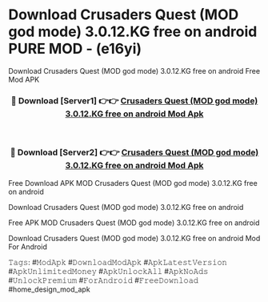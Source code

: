 # Download Crusaders Quest (MOD god mode) 3.0.12.KG free on android PURE MOD - (e16yi)
Download Crusaders Quest (MOD god mode) 3.0.12.KG free on android Free Mod APK

<div align="center">
<h3>🔴 Download [Server1] 👉👉 <a href="https://apk-comot.site?title=Crusaders_Quest_(MOD_god_mode)_3.0.12.KG_free_on_android">Crusaders Quest (MOD god mode) 3.0.12.KG free on android Mod Apk</a></h3><br>

<h3>🔴 Download [Server2] 👉👉 <a href="https://apk-comot.site?title=Crusaders_Quest_(MOD_god_mode)_3.0.12.KG_free_on_android">Crusaders Quest (MOD god mode) 3.0.12.KG free on android Mod Apk</a></h3>
</div>


Free Download APK MOD Crusaders Quest (MOD god mode) 3.0.12.KG free on android

Download Crusaders Quest (MOD god mode) 3.0.12.KG free on android 

Free APK MOD Crusaders Quest (MOD god mode) 3.0.12.KG free on android 

Download Crusaders Quest (MOD god mode) 3.0.12.KG free on android Mod For Android

𝚃𝚊𝚐𝚜: #𝙼𝚘𝚍𝙰𝚙𝚔 #𝙳𝚘𝚠𝚗𝚕𝚘𝚊𝚍𝙼𝚘𝚍𝙰𝚙𝚔 #𝙰𝚙𝚔𝙻𝚊𝚝𝚎𝚜𝚝𝚅𝚎𝚛𝚜𝚒𝚘𝚗 #𝙰𝚙𝚔𝚄𝚗𝚕𝚒𝚖𝚒𝚝𝚎𝚍𝙼𝚘𝚗𝚎𝚢 #𝙰𝚙𝚔𝚄𝚗𝚕𝚘𝚌𝚔𝙰𝚕𝚕 #𝙰𝚙𝚔𝙽𝚘𝙰𝚍𝚜 #𝚄𝚗𝚕𝚘𝚌𝚔𝙿𝚛𝚎𝚖𝚒𝚞𝚖 #𝙵𝚘𝚛𝙰𝚗𝚍𝚛𝚘𝚒𝚍 #𝙵𝚛𝚎𝚎𝙳𝚘𝚠𝚗𝚕𝚘𝚊𝚍 #home_design_mod_apk
